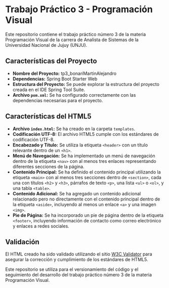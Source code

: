 # Trabajo Práctico 3 - Programación Visual

Este repositorio contiene el trabajo práctico número 3 de la materia Programación Visual de la carrera de Analista de Sistemas de la Universidad Nacional de Jujuy (UNJU).

## Características del Proyecto

- **Nombre del Proyecto:** tp3_bonariMartinAlejandro
- **Dependencias:** Spring Boot Starter Web
- **Estructura del Proyecto:** Se puede explorar la estructura del proyecto creada en el IDE Spring Tool Suite.
- **Archivo `pom.xml`:** Se ha configurado correctamente con las dependencias necesarias para el proyecto.

## Características del HTML5

- **Archivo `index.html`:** Se ha creado en la carpeta `templates`.
- **Codificación UTF-8:** El archivo HTML5 cumple con los estándares de codificación UTF-8.
- **Encabezado y Título:** Se utiliza la etiqueta `<header>` con un título relevante dentro de un `<h1>`.
- **Menú de Navegación:** Se ha implementado un menú de navegación dentro de la etiqueta `<nav>` con al menos tres enlaces representando diferentes secciones de la página.
- **Contenido Principal:** Se ha definido el contenido principal utilizando la etiqueta `<main>` con al menos tres secciones dentro de `<section>`, cada una con títulos `<h2>` y `<h3>`, párrafos de texto `<p>`, una lista `<ul>` o `<ol>`, y una tabla `<table>`.
- **Contenido Adicional:** Se ha agregado un contenido adicional relacionado pero no directamente con el contenido principal dentro de la etiqueta `<aside>`, incluyendo al menos un enlace `<a>` y una imagen `<img>`.
- **Pie de Página:** Se ha incorporado un pie de página dentro de la etiqueta `<footer>`, incluyendo información de contacto como correo electrónico y enlaces a redes sociales.

## Validación

El HTML creado ha sido validado utilizando el sitio [W3C Validator](http://validator.w3.org/) para asegurar la corrección y cumplimiento de los estándares de HTML5.

Este repositorio se utiliza para el versionamiento del código y el seguimiento del desarrollo del trabajo práctico número 3 de la materia Programación Visual.
